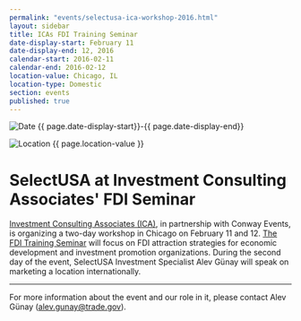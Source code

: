 ```yaml
---
permalink: "events/selectusa-ica-workshop-2016.html"
layout: sidebar
title: ICAs FDI Training Seminar
date-display-start: February 11
date-display-end: 12, 2016
calendar-start: 2016-02-11
calendar-end: 2016-02-12
location-value: Chicago, IL
location-type: Domestic
section: events
published: true
---
```


![Date](https://google.github.io/material-design-icons/action/svg/design/ic_event_24px.svg "Date") {{ page.date-display-start}}-{{ page.date-display-end}}

![Location](http://google.github.io/material-design-icons/social/svg/design/ic_location_city_24px.svg "Location") {{ page.location-value }}

# SelectUSA at Investment Consulting Associates' FDI Seminar

[Investment Consulting Associates (ICA)](http://www.ic-associates.com/), in partnership with Conway Events, is organizing a two-day workshop in Chicago on February 11 and 12. [The FDI Training Seminar](http://www.ic-associates.com/images/stories/Chicago%20Programme%20091215.pdf) will focus on FDI attraction strategies for economic development and investment promotion organizations. During the second day of the event, SelectUSA Investment Specialist Alev Günay will speak on marketing a location internationally.

---

For more information about the event and our role in it, please contact Alev Günay ([alev.gunay@trade.gov](mailto:alev.gunay@trade.gov?Subject=ICA%20FDI%20Training%20Seminar%20Info)).
